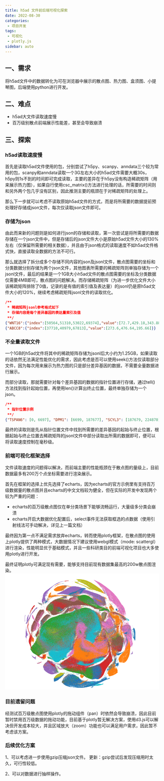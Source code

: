 ```yaml
---
title: h5ad 文件前后端可视化探索
date: 2022-08-30
categories:
 - 项目开发
tags:
 - 可视化
 - plotly.js
sidebar: auto
---
```


## 一、需求
将h5ad文件中的数据转化为可在浏览器中展示的散点图、热力图、盒须图、小提琴图，后端使用python进行开发。

## 二、难点

 - h5ad大文件读取速度慢
 - 百万级别散点前端展示性能差，甚至会导致崩溃

## 三、探索
### h5ad读取速度慢
首先是读取h5ad文件使用的包，分别尝试了h5py、scanpy、anndata三个较为常用的包，scanpy和anndata读取一个3G左右大小的h5ad文件需要大概30s，h5py则1s不到的时间即可完成读取，主要的差异在于h5py没有构造稀疏矩阵（用来展示热力图），如果自行使用csc_matrix()方法进行处理的话，所需要的时间则和另外两个包几乎没有区别，因此推测主要的瓶颈在于对稀疏矩阵的处理上。

那么下一步就可以考虑不读取原始h5ad文件的方式，而是将所需要的数据提前预处理好存储成json文件，每次仅读取json文件即可。

### 存储为json
由此而来新的问题则是如何进行json的存储和读取，第一次尝试是将所需要的数据存储在一个json文件中，但是存储后的json文件大小是原始h5ad文件大小的130%左右（仅保留所需要的相关数据），并且由于json格式的读取速度不如h5ad文件格式快，直接读取全数据的方法不可行。

那么就选择了拆分成多个存储不同内容的json及jsonl文件，散点图需要的坐标和分类数据分别存储为两个json文件，其他图表所需要的稀疏矩阵则单独存储为一个jsonl文件，最后的结果是一个1GB大小h5ad文件的散点图需要的坐标及分类数据仅需要4MB即可，散点图的问题解决。而存储稀疏矩阵（为进一步优化文件大小该稀疏矩阵排除了0值，记录的是有值的索引值及表达量）的jsonl仍是原h5ad文件大小的120%，继续考虑稀疏矩阵jsonl文件的读取优化。

```json
/**
 * 稀疏矩阵jsonl参考格式如下
 * 存储内容是每个差异基因的表达量索引及值
 **/
{"WNT16":{"index":[50564,51310,53022,69374],"value":[72.7,429.18,343.88,279.17]}}
{"ABCC8":{"index":[37710,40979,67813],"value":[273.6,476.64,195.66]}}
```

### 不全量读取文件
一个1GB的h5ad文件将其中的稀疏矩阵存储为jsonl后大小约为1.25GB，如果读取的话依然无法满足性能优化的需求，因此考虑是否可以使用seek()方法仅读取部分文件，因为每次用来展示为热力图的只是部分差异基因的数据，不需要全量数据进行展示。

而部分读取，那就需要针对每个差异基因的数据的指针位置进行存储，通过tell()方法找到指针起始位置，再使用len()计算出终止位置，最终单独存储为一个json。

```json
/**
 * 指针位置示例
 **/
{"TSPAN6": [0, 6697], "DPM1": [6699, 187677], "SCYL3": [187679, 224870], "C1orf112": [224872, 231096], "FGR": [231098, 238901], "CFH": [238903, 245321]}
```

最终的读取则是先从指针位置文件中找到所需要的差异基因的起始与终止位置，根据起始与终止位置去稀疏矩阵的jsonl文件中部分读取出所需的数据即可，便可以将读取速度控制在毫秒级。

### 前端可视化框架选择
文件读取速度的问题得以解决，而前端主要的性能瓶颈在于散点图的量级上，目前数据最多有200万个点坐标需要进行渲染展示。

首先在框架的选择上优先选择了echarts，因为echarts的官方示例里有支持百万级数据量的散点图并且echarts的中文文档较为健全，但在实际的开发中发现两个较为严重的问题：

- echarts的百万级散点图仅在单分类场景下能够流畅运行，大量级多分类会崩溃
- echarts开启大数据优化配置后，select事件无法获取框选的点数据（使用引射线法可手动解决，详见上一篇文档）

最终因为第一点不满足需求放弃echarts，转而使用plotly框架，在散点图的使用上plotly提供了两种模式，大数据情况下建议使用webgl模式（mode: scattergl）进行渲染，性能明显优于基础模式，并且一些科研类目的前端可视化项目也大多使用plotly进行开发。

最终证明plotly可满足现有需要，能够支持目前现有数据集最高的200w散点图渲染。
![200万点数据](../../files/images/20220830/1.png)

### 目前遗留问题

经测试百万级散点图使用plotly的拖动组件（pan）时依然会导致崩溃，因此目前暂时禁用百万级数据的拖动功能，目前基于plotly暂无解决方案，使用d3.js可以解决但开发成本较大，并且区域放大（zoom）功能也可以满足用户需求，因此暂不考虑该方案。

### 后续优化方案
1、可以考虑进一步使用gzip压缩json文件。
更新：gzip尝试后发现压缩用时太久，可行性较低。

2、可以对数据进行抽样操作。